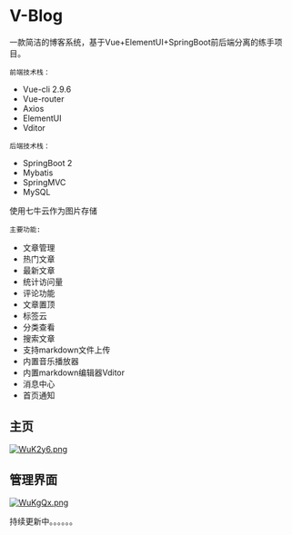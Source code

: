 # V-Blog
一款简洁的博客系统，基于Vue+ElementUI+SpringBoot前后端分离的练手项目。

`前端技术栈：`

- Vue-cli 2.9.6
- Vue-router
- Axios
- ElementUI
- Vditor

`后端技术栈：`

- SpringBoot 2
- Mybatis
- SpringMVC
- MySQL

使用七牛云作为图片存储

`主要功能:`

- 文章管理
- 热门文章
- 最新文章
- 统计访问量
- 评论功能
- 文章置顶
- 标签云
- 分类查看
- 搜索文章
- 支持markdown文件上传
- 内置音乐播放器
- 内置markdown编辑器Vditor
- 消息中心
- 首页通知



## 主页

[![WuK2y6.png](https://z3.ax1x.com/2021/07/15/WuK2y6.png)](https://imgtu.com/i/WuK2y6)

## 管理界面

[![WuKgQx.png](https://z3.ax1x.com/2021/07/15/WuKgQx.png)](https://imgtu.com/i/WuKgQx)

持续更新中。。。。。。
